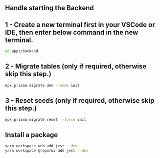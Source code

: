 ## Handle starting the Backend

## 1 - Create a new terminal first in your VSCode or IDE, then enter below command in the new terminal.

```sh
cd apps/backend
```

## 2 - Migrate tables (only if required, otherwise skip this step.)

```sh
npx prisma migrate dev --name init
```

## 3 - Reset seeds (only if required, otherwise skip this step.)

```sh
npx prisma migrate reset --force init
```

## Install a package

```sh
yarn workspace web add jest --dev
yarn workspace @repo/ui add jest --dev
```
